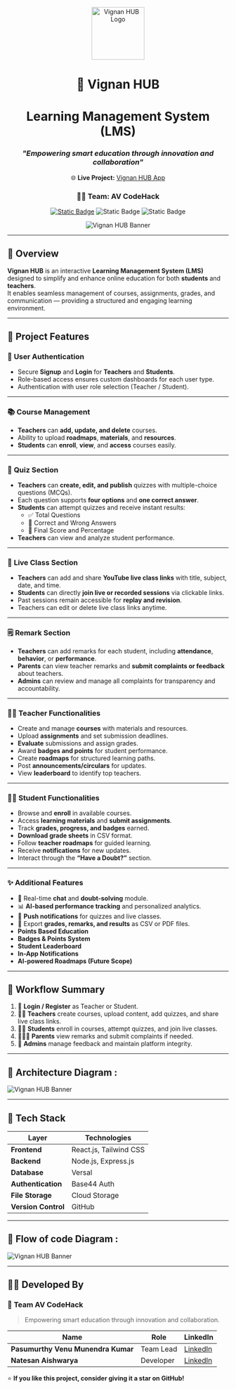 <p align="center">
  <img src="logo.png" alt="Vignan HUB Logo" width="120" height="120">
</p>
<div align="center">

# 🧠 **Vignan HUB**
# Learning Management System (LMS)
### _"Empowering smart education through innovation and collaboration"_

🌐 **Live Project:** [Vignan HUB App](https://vignan-hub-av.base44.app)  
### 👨‍💻 Team: **AV CodeHack**

[![Static Badge](https://img.shields.io/badge/Project-VignanHUB-blue?style=flat-square&logo=github)](https://vignan-hub-av.base44.app)
![Static Badge](https://img.shields.io/badge/Status-Active-success?style=flat-square)
![Static Badge](https://img.shields.io/badge/Version-1.0.0-orange?style=flat-square)


![Vignan HUB Banner](https://github.com/venupasumurthy/Vignan-Hub-AV/blob/main/Black%20Minimalist%20Motivation%20Quote%20LinkedIn%20Banner.png?raw=true)


</div>

---

## 🏫 Overview
**Vignan HUB** is an interactive **Learning Management System (LMS)** designed to simplify and enhance online education for both **students** and **teachers**.  
It enables seamless management of courses, assignments, grades, and communication — providing a structured and engaging learning environment.

---

## 🚀 Project Features

### 🔐 **User Authentication**
- Secure **Signup** and **Login** for **Teachers** and **Students**.  
- Role-based access ensures custom dashboards for each user type.  
- Authentication with user role selection (Teacher / Student).  

---
### 📚 **Course Management**
- **Teachers** can **add, update, and delete** courses.  
- Ability to upload **roadmaps**, **materials**, and **resources**.  
- **Students** can **enroll**, **view**, and **access** courses easily.  
---
### 🧠 **Quiz Section**
- **Teachers** can **create, edit, and publish** quizzes with multiple-choice questions (MCQs).  
- Each question supports **four options** and **one correct answer**.  
- **Students** can attempt quizzes and receive instant results:
  - ✅ Total Questions  
  - 🎯 Correct and Wrong Answers  
  - 🏁 Final Score and Percentage  
- **Teachers** can view and analyze student performance.  
---
### 🎥 **Live Class Section**
- **Teachers** can add and share **YouTube live class links** with title, subject, date, and time.  
- **Students** can directly **join live or recorded sessions** via clickable links.  
- Past sessions remain accessible for **replay and revision**.  
- Teachers can edit or delete live class links anytime.  
---
### 🗒️ **Remark Section**
- **Teachers** can add remarks for each student, including **attendance**, **behavior**, or **performance**.  
- **Parents** can view teacher remarks and **submit complaints or feedback** about teachers.  
- **Admins** can review and manage all complaints for transparency and accountability.  
---
### 👩‍🏫 Teacher Functionalities
- Create and manage **courses** with materials and resources.  
- Upload **assignments** and set submission deadlines.  
- **Evaluate** submissions and assign grades.  
- Award **badges and points** for student performance.  
- Create **roadmaps** for structured learning paths.  
- Post **announcements/circulars** for updates.  
- View **leaderboard** to identify top teachers.  

---

### 👨‍🎓 Student Functionalities
- Browse and **enroll** in available courses.  
- Access **learning materials** and **submit assignments**.  
- Track **grades, progress, and badges** earned.  
- **Download grade sheets** in CSV format.  
- Follow **teacher roadmaps** for guided learning.  
- Receive **notifications** for new updates.  
- Interact through the **“Have a Doubt?”** section.  

---

### ✨ Additional Features
- 💬 Real-time **chat** and **doubt-solving** module.  
- 📊 **AI-based performance tracking** and personalized analytics.  
- 🔔 **Push notifications** for quizzes and live classes.  
- 📁 Export **grades, remarks, and results** as CSV or PDF files.  
- **Points Based Education**
- **Badges & Points System**  
- **Student Leaderboard**  
- **In-App Notifications**  
- **AI-powered Roadmaps (Future Scope)**  

---

## 🧭 **Workflow Summary**

1. 🔑 **Login / Register** as Teacher or Student.  
2. 👩‍🏫 **Teachers** create courses, upload content, add quizzes, and share live class links.  
3. 👨‍🎓 **Students** enroll in courses, attempt quizzes, and join live classes.  
4. 👨‍👩‍👧 **Parents** view remarks and submit complaints if needed.  
5. 🧾 **Admins** manage feedback and maintain platform integrity.

---

## 🧱 Architecture Diagram :

![Vignan HUB Banner](https://github.com/venupasumurthy/Vignan-Hub-AV/blob/main/Arch%20Diagram%201.jpg?raw=true)

---


## 🧰 Tech Stack

| Layer | Technologies |
|--------|---------------|
| **Frontend** | React.js, Tailwind CSS |
| **Backend** | Node.js, Express.js |
| **Database** | Versal |
| **Authentication** | Base44 Auth |
| **File Storage** | Cloud Storage |
| **Version Control** | GitHub |

---

## 🧱 Flow of code Diagram :

![Vignan HUB Banner](https://github.com/venupasumurthy/Vignan-Hub-AV/blob/main/Flow%20of%20Code.jpg?raw=true)

---

## 🧑‍💻 **Developed By**

### 👥 **Team AV CodeHack**
> Empowering smart education through innovation and collaboration.

| Name | Role | LinkedIn |
|------|------|-----------|
| **Pasumurthy Venu Munendra Kumar** | Team Lead | [LinkedIn](https://www.linkedin.com/in/venupasumurthy/) |
| **Natesan Aishwarya** | Developer | [LinkedIn](http://www.linkedin.com/in/aishwarya-natesan-bb48a1360) |

⭐ **If you like this project, consider giving it a star on GitHub!**


